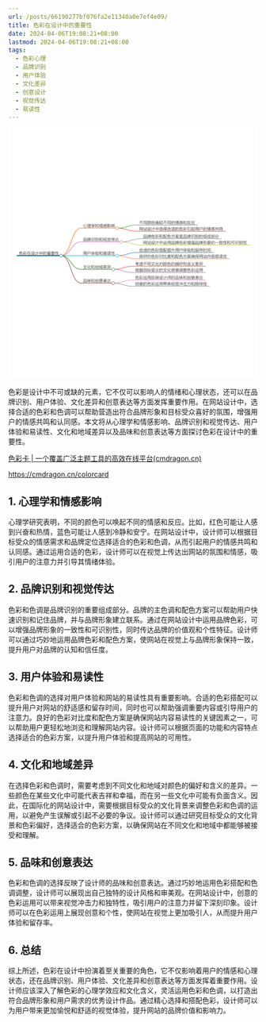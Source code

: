 ```yaml
---
url: /posts/66190277bf076fa2e11340a0e7ef4e09/
title: 色彩在设计中的重要性
date: 2024-04-06T19:08:21+08:00
lastmod: 2024-04-06T19:08:21+08:00
tags:
  - 色彩心理
  - 品牌识别
  - 用户体验
  - 文化差异
  - 创意设计
  - 视觉传达
  - 易读性
---
```



<img src="/images/2024_04_06 19_09_20.png" title="2024_04_06 19_09_20.png" alt="2024_04_06 19_09_20.png"/>

色彩是设计中不可或缺的元素，它不仅可以影响人的情绪和心理状态，还可以在品牌识别、用户体验、文化差异和创意表达等方面发挥重要作用。在网站设计中，选择合适的色彩和色调可以帮助营造出符合品牌形象和目标受众喜好的氛围，增强用户的情感共鸣和认同感。本文将从心理学和情感影响、品牌识别和视觉传达、用户体验和易读性、文化和地域差异以及品味和创意表达等方面探讨色彩在设计中的重要性。

[色彩卡 | 一个覆盖广泛主题工具的高效在线平台(cmdragon.cn)](https://cmdragon.cn/colorcard)

https://cmdragon.cn/colorcard

## 1. 心理学和情感影响

心理学研究表明，不同的颜色可以唤起不同的情感和反应。比如，红色可能让人感到兴奋和热情，蓝色可能让人感到冷静和安宁。在网站设计中，设计师可以根据目标受众的情感需求和品牌定位选择适合的色彩和色调，从而引起用户的情感共鸣和认同感。通过运用合适的色彩，设计师可以在视觉上传达出网站的氛围和情感，吸引用户的注意力并引导其情绪体验。

## 2. 品牌识别和视觉传达

色彩和色调是品牌识别的重要组成部分。品牌的主色调和配色方案可以帮助用户快速识别和记住品牌，并与品牌形象建立联系。通过在网站设计中运用品牌色彩，可以增强品牌形象的一致性和可识别性，同时传达品牌的价值观和个性特征。设计师可以通过巧妙地运用品牌色彩和配色方案，使网站在视觉上与品牌形象保持一致，提升用户对品牌的认知和信任度。

## 3. 用户体验和易读性

色彩和色调的选择对用户体验和网站的易读性具有重要影响。合适的色彩搭配可以提升用户对网站的舒适感和留存时间，同时也可以帮助强调重要内容或引导用户的注意力。良好的色彩对比度和配色方案是确保网站内容易读性的关键因素之一，可以帮助用户更轻松地浏览和理解网站内容。设计师可以根据页面的功能和内容特点选择适合的色彩方案，以提升用户体验和提高网站的可用性。

## 4. 文化和地域差异

在选择色彩和色调时，需要考虑到不同文化和地域对颜色的偏好和含义的差异。一些颜色在某些文化中可能代表吉祥和幸福，而在另一些文化中可能有负面含义。因此，在国际化的网站设计中，需要根据目标受众的文化背景来调整色彩和色调的运用，以避免产生误解或引起不必要的争议。设计师可以通过研究目标受众的文化背景和色彩偏好，选择适合的色彩方案，以确保网站在不同文化和地域中都能够被接受和理解。

## 5. 品味和创意表达

色彩和色调的选择反映了设计师的品味和创意表达。通过巧妙地运用色彩搭配和色调调整，设计师可以展现出自己独特的设计风格和审美观。在网站设计中，创意的色彩运用可以带来视觉冲击力和独特性，吸引用户的注意力并留下深刻印象。设计师可以在色彩运用上展现创意和个性，使网站在视觉上更加吸引人，从而提升用户体验和留存率。

## 6. 总结

综上所述，色彩在设计中扮演着至关重要的角色，它不仅影响着用户的情感和心理状态，还在品牌识别、用户体验、文化差异和创意表达等方面发挥着重要作用。设计师应该深入了解色彩的心理学效应和文化含义，灵活运用色彩和色调，以打造出符合品牌形象和用户需求的优秀设计作品。通过精心选择和搭配色彩，设计师可以为用户带来更加愉悦和舒适的视觉体验，提升网站的品牌价值和影响力。